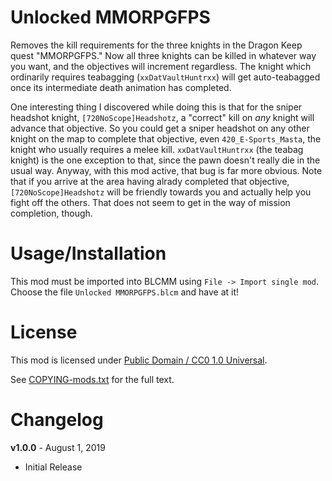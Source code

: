 Unlocked MMORPGFPS
==================

Removes the kill requirements for the three knights in the Dragon Keep
quest "MMORPGFPS."  Now all three knights can be killed in whatever way
you want, and the objectives will increment regardless.  The knight which
ordinarily requires teabagging (`xxDatVaultHuntrxx`) will get auto-teabagged
once its intermediate death animation has completed.

One interesting thing I discovered while doing this is that for the sniper
headshot knight, `[720NoScope]Headshotz`, a "correct" kill on *any* knight
will advance that objective.  So you could get a sniper headshot on any
other knight on the map to complete that objective, even `420_E-Sports_Masta`,
the knight who usually requires a melee kill.  `xxDatVaultHuntrxx` (the
teabag knight) is the one exception to that, since the pawn doesn't really
die in the usual way.  Anyway, with this mod active, that bug is far more
obvious.  Note that if you arrive at the area having alrady completed that
objective, `[720NoScope]Headshotz` will be friendly towards you and actually
help you fight off the others.  That does not seem to get in the way of
mission completion, though.

Usage/Installation
==================

This mod must be imported into BLCMM using `File -> Import single mod`.
Choose the file `Unlocked MMORPGFPS.blcm` and have at it!

License
=======

This mod is licensed under
[Public Domain / CC0 1.0 Universal](https://creativecommons.org/publicdomain/zero/1.0/).

See [COPYING-mods.txt](../COPYING-mods.txt) for the full text.

Changelog
=========

**v1.0.0** - August 1, 2019
 * Initial Release
